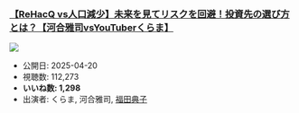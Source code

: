 ### [【ReHacQ vs人口減少】未来を見てリスクを回避！投資先の選び方とは？【河合雅司vsYouTuberくらま】](https://www.youtube.com/watch?v=PolNzDk3cls)
[![](https://img.youtube.com/vi/PolNzDk3cls/sddefault.jpg)](https://www.youtube.com/watch?v=PolNzDk3cls)
-   公開日: 2025-04-20
-   視聴数: 112,273
-   **いいね数: 1,298**
-   出演者: くらま, 河合雅司, [福田典子](/rehacq_fan/people/福田典子 "wikilink")
